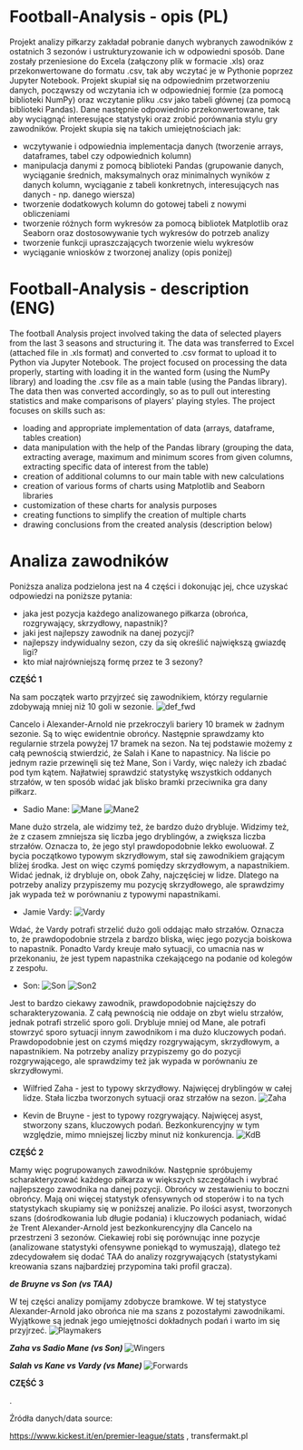 # Football-Analysis - opis (PL)

Projekt analizy piłkarzy zakładał pobranie danych wybranych zawodników z ostatnich 3 sezonów i ustrukturyzowanie ich w odpowiedni sposób. Dane zostały przeniesione do Excela (załączony plik w formacie .xls) oraz przekonwertowane do formatu .csv, tak aby wczytać je w Pythonie poprzez Jupyter Notebook.
Projekt skupiał się na odpowiednim przetworzeniu danych, począwszy od wczytania ich w odpowiedniej formie (za pomocą biblioteki NumPy) oraz wczytanie pliku .csv jako tabeli głównej (za pomocą biblioteki Pandas).
Dane następnie odpowiednio przekonwertowane, tak aby wyciągnąć interesujące statystyki oraz zrobić porównania stylu gry zawodników. Projekt skupia się na takich umiejętnościach jak:
- wczytywanie i odpowiednia implementacja danych (tworzenie arrays, dataframes, tabel czy odpowiednich kolumn)
- manipulacja danymi z pomocą biblioteki Pandas (grupowanie danych, wyciąganie średnich, maksymalnych oraz minimalnych wyników z danych kolumn, wyciąganie z tabeli konkretnych, interesujących nas danych - np. danego wiersza)
- tworzenie dodatkowych kolumn do gotowej tabeli z nowymi obliczeniami
- tworzenie różnych form wykresów za pomocą bibliotek Matplotlib oraz Seaborn oraz dostosowywanie tych wykresów do potrzeb analizy
- tworzenie funkcji upraszczających tworzenie wielu wykresów
- wyciąganie wniosków z tworzonej analizy (opis poniżej)

# Football-Analysis - description (ENG)

The football Analysis project involved taking the data of selected players from the last 3 seasons and structuring it. The data was transferred to Excel (attached file in .xls format) and converted to .csv format to upload it to Python via Jupyter Notebook.
The project focused on processing the data properly, starting with loading it in the wanted form (using the NumPy library) and loading the .csv file as a main table (using the Pandas library).
The data then was converted accordingly, so as to pull out interesting statistics and make comparisons of players' playing styles. The project focuses on skills such as:
- loading and appropriate implementation of data (arrays, dataframe, tables creation)
- data manipulation with the help of the Pandas library (grouping the data, extracting average, maximum and minimum scores from given columns, extracting specific data of interest from the table)
- creation of additional columns to our main table with new calculations
- creation of various forms of charts using Matplotlib and Seaborn libraries
- customization of these charts for analysis purposes
- creating functions to simplify the creation of multiple charts
- drawing conclusions from the created analysis (description below)

# Analiza zawodników

Poniższa analiza podzielona jest na 4 części i dokonując jej, chce uzyskać odpowiedzi na poniższe pytania:
- jaka jest pozycja każdego analizowanego piłkarza (obrońca, rozgrywający, skrzydłowy, napastnik)?
- jaki jest najlepszy zawodnik na danej pozycji?
- najlepszy indywidualny sezon, czy da się określić największą gwiazdę ligi?
- kto miał najrówniejszą formę przez te 3 sezony?

<b> CZĘŚĆ 1 </b>

Na sam początek warto przyjrzeć się zawodnikiem, którzy regularnie zdobywają mniej niż 10 goli w sezonie.
![def_fwd](https://user-images.githubusercontent.com/111128309/218095610-6a6241b0-4b13-4445-911b-88efe4da244c.jpg)

Cancelo i Alexander-Arnold nie przekroczyli bariery 10 bramek w żadnym sezonie. Są to więc ewidentnie obrońcy. Następnie sprawdzamy kto regularnie strzela powyżej 17 bramek na sezon. Na tej podstawie możemy z całą pewnością stwierdzić, że Salah i Kane to napastnicy. Na liście po jednym razie przewinęli się też Mane, Son i Vardy, więc należy ich zbadać pod tym kątem. Najłatwiej sprawdzić statystykę wszystkich oddanych strzałów, w ten sposób widać jak blisko bramki przeciwnika gra dany piłkarz. 
-	Sadio Mane:
![Mane](https://user-images.githubusercontent.com/111128309/218096741-b4f735fa-3076-4521-9c07-4eac136d98f9.jpg)
![Mane2](https://user-images.githubusercontent.com/111128309/218096757-ac3cb211-4434-472f-a45b-4bebb0eefec5.jpg)

Mane dużo strzela, ale widzimy też, że bardzo dużo drybluje. Widzimy też, że z czasem zmniejsza się liczba jego dryblingów, a zwiększa liczba strzałów. Oznacza to, że jego styl prawdopodobnie lekko ewoluował. Z bycia początkowo typowym skzrydłowym, stał się zawodnikiem grającym bliżej środka. Jest on więc czymś pomiędzy skrzydłowym, a napastnikiem. Widać jednak, iż drybluje on, obok Zahy, najczęściej w lidze. Dlatego na potrzeby analizy przypiszemy mu pozycję skrzydłowego, ale sprawdzimy jak wypada też w porównaniu z typowymi napastnikami.
-	Jamie Vardy:
![Vardy](https://user-images.githubusercontent.com/111128309/218096773-f5a3a244-f955-4bf5-b0ab-da2c84203682.jpg)

Wdać, że Vardy potrafi strzelić dużo goli oddając mało strzałów. Oznacza to, że prawdopodobnie strzela z bardzo bliska, więc jego pozycja boiskowa to napastnik. Ponadto Vardy kreuje mało sytuacji, co umacnia nas w przekonaniu, że jest typem napastnika czekającego na podanie od kolegów z zespołu.
-	Son:
![Son](https://user-images.githubusercontent.com/111128309/218096842-f965925d-23ef-40e2-b625-bb51d9f992f4.jpg)
![Son2](https://user-images.githubusercontent.com/111128309/218096857-ef8ee21c-0cf2-451a-ab43-4f59395e11db.jpg)

Jest to bardzo ciekawy zawodnik, prawdopodobnie najcięższy do scharakteryzowania. Z całą pewnością nie oddaje on zbyt wielu strzałów, jednak potrafi strzelić sporo goli. Drybluje mniej od Mane, ale potrafi stowrzyć sporo sytuacji innym zawodnikom i ma dużo kluczowych podań. Prawdopodobnie jest on czymś między rozgrywającym, skrzydłowym, a napastnikiem. Na potrzeby analizy przypiszemy go do pozycji rozgrywającego, ale sprawdzimy też jak wypada w porównaniu ze skrzydłowymi.
-	Wilfried Zaha - jest to typowy skrzydłowy. Najwięcej dryblingów w całej lidze. Stała liczba tworzonych sytuacji oraz strzałów na sezon.
![Zaha](https://user-images.githubusercontent.com/111128309/218096906-da28f041-23e1-4665-bf3b-05a20489a591.jpg)

-	Kevin de Bruyne - jest to typowy rozgrywający. Najwięcej asyst, stworzony szans, kluczowych podań. Bezkonkurencyjny w tym względzie, mimo mniejszej liczby minut niż konkurencja.
![KdB](https://user-images.githubusercontent.com/111128309/218096876-d856e09e-ea0a-4d0d-9e81-26822a443379.jpg)

<b> CZĘŚĆ 2 </b>

Mamy więc pogrupowanych zawodników. Następnie spróbujemy scharakteryzować każdego piłkarza w większych szczegółach i wybrać najlepszego zawodnika na danej pozycji.
Obrońcy w zestawieniu to boczni obrońcy. Mają oni więcej statystyk ofensywnych od stoperów i to na tych statystykach skupiamy się w poniższej analizie. Po ilości asyst, tworzonych szans (dośrodkowania lub długie podania) i kluczowych podaniach, widać że Trent Alexander-Arnold jest bezkonkurencyjny dla Cancelo na przestrzeni 3 sezonów. Ciekawiej robi się porównując inne pozycje (analizowane statystyki ofensywne poniekąd to wymuszają), dlatego też zdecydowałem się dodać TAA do analizy rozgrywających (statystykami kreowania szans najbardziej przypomina taki profil gracza).

<i><b> de Bruyne vs Son (vs TAA) </i></b>

W tej części analizy pomijamy zdobycze bramkowe. W tej statystyce Alexander-Arnold jako obrońca nie ma szans z pozostałymi zawodnikami. Wyjątkowe są jednak jego umiejętności dokładnych podań i warto im się przyjrzeć.
![Playmakers](https://user-images.githubusercontent.com/111128309/218097429-c144dd2a-1c51-471d-b89c-b95efb0e2ce0.jpg)

<i><b> Zaha vs Sadio Mane (vs Son) </i></b>
![Wingers](https://user-images.githubusercontent.com/111128309/218105030-f32f35c9-3d24-4e53-80e7-491452c39880.jpg)


<i><b> Salah vs Kane vs Vardy (vs Mane) </i></b>
![Forwards](https://user-images.githubusercontent.com/111128309/218105069-c5e94b9b-e29b-46ff-95a7-0e882944dc23.jpg)

<b> CZĘŚĆ 3 </b>

.

Źródła danych/data source:

https://www.kickest.it/en/premier-league/stats
, transfermakt.pl
